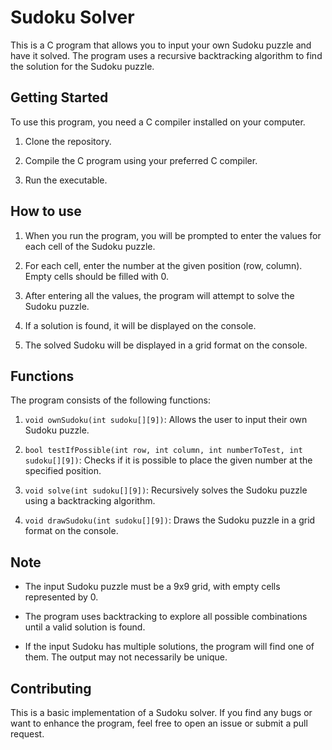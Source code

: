 # Sudoku Solver

This is a C program that allows you to input your own Sudoku puzzle and have it solved. The program uses a recursive backtracking algorithm to find the solution for the Sudoku puzzle.

## Getting Started

To use this program, you need a C compiler installed on your computer.

1. Clone the repository.

2. Compile the C program using your preferred C compiler.

3. Run the executable.

## How to use

1. When you run the program, you will be prompted to enter the values for each cell of the Sudoku puzzle.

2. For each cell, enter the number at the given position (row, column). Empty cells should be filled with 0.

3. After entering all the values, the program will attempt to solve the Sudoku puzzle.

4. If a solution is found, it will be displayed on the console.

5. The solved Sudoku will be displayed in a grid format on the console.

## Functions

The program consists of the following functions:

1. `void ownSudoku(int sudoku[][9])`: Allows the user to input their own Sudoku puzzle.

2. `bool testIfPossible(int row, int column, int numberToTest, int sudoku[][9])`: Checks if it is possible to place the given number at the specified position.

3. `void solve(int sudoku[][9])`: Recursively solves the Sudoku puzzle using a backtracking algorithm.

4. `void drawSudoku(int sudoku[][9])`: Draws the Sudoku puzzle in a grid format on the console.

## Note

- The input Sudoku puzzle must be a 9x9 grid, with empty cells represented by 0.

- The program uses backtracking to explore all possible combinations until a valid solution is found.

- If the input Sudoku has multiple solutions, the program will find one of them. The output may not necessarily be unique.

## Contributing

This is a basic implementation of a Sudoku solver. If you find any bugs or want to enhance the program, feel free to open an issue or submit a pull request.
